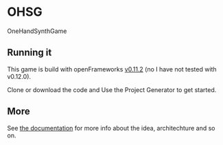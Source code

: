 # OHSG

OneHandSynthGame

## Running it

This game is build with openFrameworks [v0.11.2](https://openframeworks.cc/download/older/) (no I have not tested with v0.12.0).

Clone or download the code and Use the Project Generator to get started.

## More

See [the documentation](docs/README.md) for more info about the idea, architechture and so on.
